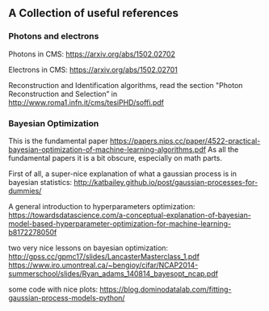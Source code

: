 
## A Collection of useful references

### Photons and electrons

Photons in CMS: <https://arxiv.org/abs/1502.02702> 

Electrons in CMS: <https://arxiv.org/abs/1502.02701>

Reconstruction and Identification algorithms, read the section "Photon Reconstruction and Selection” in <http://www.roma1.infn.it/cms/tesiPHD/soffi.pdf>

### Bayesian Optimization

This is the fundamental paper <https://papers.nips.cc/paper/4522-practical-bayesian-optimization-of-machine-learning-algorithms.pdf>
As all the fundamental papers it is a bit obscure, especially on math parts. 

First of all, a super-nice explanation of what a gaussian process is in bayesian statistics:
<http://katbailey.github.io/post/gaussian-processes-for-dummies/>

A general introduction to hyperparameters optimization:
<https://towardsdatascience.com/a-conceptual-explanation-of-bayesian-model-based-hyperparameter-optimization-for-machine-learning-b8172278050f>

two very nice lessons on bayesian optimization:
<http://gpss.cc/gpmc17/slides/LancasterMasterclass_1.pdf>
<https://www.iro.umontreal.ca/~bengioy/cifar/NCAP2014-summerschool/slides/Ryan_adams_140814_bayesopt_ncap.pdf>

some code with nice plots:
<https://blog.dominodatalab.com/fitting-gaussian-process-models-python/>

